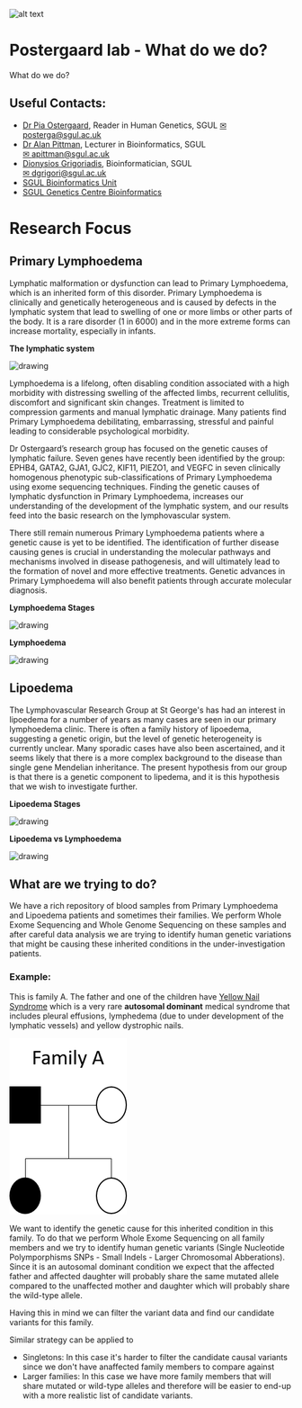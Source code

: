 ![alt text](https://ukeducationguide.com/wp-content/uploads/2014/10/stgeorgeslondon.jpg "St George's, University of London") 
# Postergaard lab - What do we do?
What do we do?

## Useful Contacts: 
- [Dr Pia Ostergaard](https://www.sgul.ac.uk/profiles/pia-ostergaard), Reader in Human Genetics, SGUL
	[✉ posterga@sgul.ac.uk](mailto:apittman@sgul.ac.uk)
- [Dr Alan Pittman](https://github.com/alanmichaelpittman100), Lecturer in Bioinformatics, SGUL  
	[✉ apittman@sgul.ac.uk](mailto:apittman@sgul.ac.uk)
- [Dionysios Grigoriadis](https://github.com/digrigor), Bioinformatician, SGUL  
	[✉ dgrigori@sgul.ac.uk](mailto:dgrigori@sgul.ac.uk)
- [SGUL Bioinformatics Unit](http://bioinformatics.sgul.ac.uk/)
- [SGUL Genetics Centre Bioinformatics](https://github.com/sgul-genetics-centre-bioinformatics)

# Research Focus
## Primary Lymphoedema 

Lymphatic malformation or dysfunction can lead to Primary Lymphoedema, which is an inherited form of this disorder. Primary Lymphoedema is clinically and genetically heterogeneous and is caused by defects in the lymphatic system that lead to swelling of one or more limbs or other parts of the body. It is a rare disorder (1 in 6000) and in the more extreme forms can increase mortality, especially in infants.
  
**The lymphatic system**
  
<img src="https://www.mayoclinic.org/-/media/kcms/gbs/patient-consumer/images/2013/11/15/17/42/ds00186_-ds00350_-ds00351_-my00828_-my01271_im04253_mcdc7_lymphatic_systemthu_jpg.jpg" alt="drawing" width="200">

Lymphoedema is a lifelong, often disabling condition associated with a high morbidity with distressing swelling of the affected limbs, recurrent cellulitis, discomfort and significant skin changes. Treatment is limited to compression garments and manual lymphatic drainage. Many patients find Primary Lymphoedema debilitating, embarrassing, stressful and painful leading to considerable psychological morbidity.

Dr Ostergaard’s research group has focused on the genetic causes of lymphatic failure. Seven genes have recently been identified by the group: EPHB4, GATA2, GJA1, GJC2, KIF11, PIEZO1, and VEGFC in seven clinically homogenous phenotypic sub-classifications of Primary Lymphoedema using exome sequencing techniques. Finding the genetic causes of lymphatic dysfunction in Primary Lymphoedema, increases our understanding of the development of the lymphatic system, and our results feed into the basic research on the lymphovascular system.

There still remain numerous Primary Lymphoedema patients where a genetic cause is yet to be identified. The identification of further disease causing genes is crucial in understanding the molecular pathways and mechanisms involved in disease pathogenesis, and will ultimately lead to the formation of novel and more effective treatments. Genetic advances in Primary Lymphoedema will also benefit patients through accurate molecular diagnosis.
  
**Lymphoedema Stages**
  
<img src="https://upload.wikimedia.org/wikipedia/commons/thumb/1/1f/Lower_Limb_Lymphedema.png/588px-Lower_Limb_Lymphedema.png" alt="drawing">
    
**Lymphoedema**
  
<img src="https://www.mayoclinic.org/-/media/kcms/gbs/patient-consumer/images/2017/12/19/15/43/r11_lymphedema-8col.jpg" alt="drawing">

## Lipoedema

The Lymphovascular Research Group at St George's has had an interest in lipoedema for a number of years as many cases are seen in our primary lymphoedema clinic. There is often a family history of lipoedema, suggesting a genetic origin, but the level of genetic heterogeneity is currently unclear. Many sporadic cases have also been ascertained, and it seems likely that there is a more complex background to the disease than single gene Mendelian inheritance. The present hypothesis from our group is that there is a genetic component to lipedema, and it is this hypothesis that we wish to investigate further.
    
**Lipoedema Stages**
  
<img src="https://www.leslynkeith.com/images/lipedema-stages.jpg" alt="drawing">
    
**Lipoedema vs Lymphoedema**
  
<img src="https://www.swfhealthandwellness.com/wp-content/uploads/2018/12/Lipedema-vs.-Lymphedema.jpg" alt="drawing">

## What are we trying to do?
We have a rich repository of blood samples from Primary Lymphoedema and Lipoedema patients and sometimes their families. We perform Whole Exome Sequencing and Whole Genome Sequencing on these samples and after careful data analysis we are trying to identify human genetic variations that might be causing these inherited conditions in the under-investigation patients.

### Example:
This is family A. The father and one of the children have [Yellow Nail Syndrome](https://en.wikipedia.org/wiki/Yellow_nail_syndrome) which is a very rare **autosomal dominant** medical syndrome that includes pleural effusions, lymphedema (due to under development of the lymphatic vessels) and yellow dystrophic nails.
  
<img src="https://github.com/sgul-genetics-centre-bioinformatics/Bioinformatics-Students/blob/master/postergaard_lab/images/pedig.png" alt="drawing">
  
We want to identify the genetic cause for this inherited condition in this family. To do that we perform Whole Exome Sequencing on all family members and we try to identify human genetic variants (Single Nucleotide Polymporphisms SNPs - Small Indels - Larger Chromosomal Abberations). Since it is an autosomal dominant condition we expect that the affected father and affected daughter will probably share the same mutated allele compared to the unaffected mother and daughter which will probably share the wild-type allele.

Having this in mind we can filter the variant data and find our candidate variants for this family.

Similar strategy can be applied to 
- Singletons: In this case it's harder to filter the candidate causal variants since we don't have anaffected family members to compare against
- Larger families: In this case we have more family members that will share mutated or wild-type alleles and therefore will be easier to end-up with a more realistic list of candidate variants.
